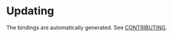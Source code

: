 # Updating

The bindings are automatically generated. See [CONTRIBUTING](../../../CONTRIBUTING.md#regenerating-the-ggml-bindings).

